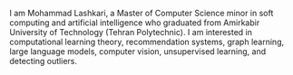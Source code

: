 I am Mohammad Lashkari, a Master of Computer Science minor in soft computing and artificial intelligence who graduated from Amirkabir University of Technology (Tehran Polytechnic). I am interested in computational learning theory, recommendation systems, graph learning, large language models, computer vision, unsupervised learning, and detecting outliers.
